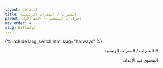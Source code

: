 ```yaml
---
layout: default
title: الممرات / الممرات الرئيسية
parent: إجراءات التشغيل — الصف الأول
nav_order: 4
slug: hallways
---
```


{% include lang_switch.html slug="hallways" %}

<div dir="rtl" lang="ar" markdown="1">
# الممرات / الممرات الرئيسية

المحتوى قيد الإعداد.
</div>
